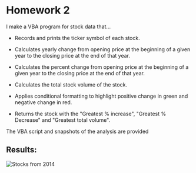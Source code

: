 # Homework 2
I make a VBA program for stock data that...

* Records and prints the ticker symbol of each stock.

* Calculates yearly change from opening price at the beginning of a given year to the closing price at the end of that year.

* Calculates the percent change from opening price at the beginning of a given year to the closing price at the end of that year.

* Calculates the total stock volume of the stock.

* Applies conditional formatting to highlight positive change in green and negative change in red.

*  Returns the stock with the "Greatest % increase", "Greatest % Decrease" and "Greatest total volume".

The VBA script and snapshots of the analysis are provided 

## Results:

![Stocks from 2014](image.png)
